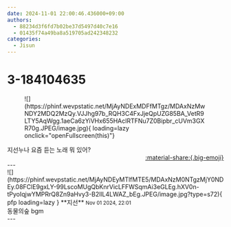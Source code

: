 ```yaml
---
date: 2024-11-01 22:00:46.436000+09:00
authors:
  - 88234d3f6fd7b02be37d5497d40c7e16
  - 01435f74a49ba8a519705ad242348232
categories:
  - Jisun
---
```


# 3-184104635

<div class="post-container" markdown="1">
<div class="content-container md-sidebar__scrollwrap" markdown="1">


<figure markdown="1">
![](https://phinf.wevpstatic.net/MjAyNDExMDFfMTgz/MDAxNzMwNDY2MDQ2MzQy.VJJhg97b_RQH3C4FxJjeQpUZG85BA_VetR9LTY5AqWgg.1aeCa6zYiVHx655HAclRTFNu7Z0Bipbr_cUVm3GXR70g.JPEG/image.jpg){ loading=lazy onclick="openFullscreen(this)"}
</figure>
지선누나 요즘 듣는 노래 뭐 있어?

</div>
</div>

<div style="text-align: right;" markdown="1">
<a href="https://weverse.io/fromis9/fanpost/3-184104635" style="text-align: right;">:material-share:{.big-emoji}</a>
</div>
---

<div class="comments-container md-sidebar__scrollwrap" markdown="1">
<div class="comment" markdown="1">
<div class='id-container' markdown="1">
![](https://phinf.wevpstatic.net/MjAyNDEyMTlfMTE5/MDAxNzM0NTgzMjY0NDEy.08FClE9gxLY-99LscoMUgQbKnrVicLFFWSqmAi3eGLEg.hXV0n-tPyoIqjwYMPRrQ8Zn9aHvy3-B2llL4LWAZ_bEg.JPEG/image.jpg?type=s72){ pfp loading=lazy }
**<span class="artist">지선</span>** <small>Nov 01 2024, 22:01</small><br>
</div>
<div class='comment-body' markdown="1">
동물의숲 bgm
</div>
</div>
</div>
---
